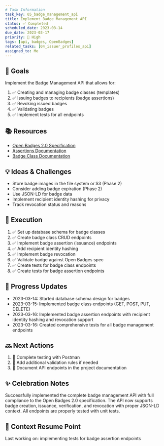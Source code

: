 ```yaml
---
# Task Information
task_key: 05_badge_management_api
title: Implement Badge Management API
status: ✅ Completed
scheduled_date: 2023-03-14
due_date: 2023-03-17
priority: 🚨 High
tags: [api, badges, OpenBadges]
related_tasks: [04_issuer_profiles_api]
assigned_to: Me
---
```


## 🎯 Goals
Implement the Badge Management API that allows for:
1. ✅ Creating and managing badge classes (templates)
2. ✅ Issuing badges to recipients (badge assertions)
3. ✅ Revoking issued badges
4. ✅ Validating badges
5. ✅ Implement tests for all endpoints

## 📚 Resources
- [Open Badges 2.0 Specification](https://www.imsglobal.org/sites/default/files/Badges/OBv2p0Final/index.html)
- [Assertions Documentation](https://www.imsglobal.org/sites/default/files/Badges/OBv2p0Final/assertion.html)
- [Badge Class Documentation](https://www.imsglobal.org/sites/default/files/Badges/OBv2p0Final/badgeclass.html)

## 💡 Ideas & Challenges
- Store badge images in the file system or S3 (Phase 2)
- Consider adding badge expiration (Phase 2)
- Use JSON-LD for badge data
- Implement recipient identity hashing for privacy
- Track revocation status and reasons

## 🔄 Execution
1. ✅ Set up database schema for badge classes
2. ✅ Create badge class CRUD endpoints
3. ✅ Implement badge assertion (issuance) endpoints
4. ✅ Add recipient identity hashing
5. ✅ Implement badge revocation
6. ✅ Validate badge against Open Badges spec
7. ✅ Create tests for badge class endpoints
8. ✅ Create tests for badge assertion endpoints

## 📝 Progress Updates
- 2023-03-14: Started database schema design for badges
- 2023-03-15: Implemented badge class endpoints (GET, POST, PUT, DELETE)
- 2023-03-16: Implemented badge assertion endpoints with recipient identity hashing and revocation support
- 2023-03-16: Created comprehensive tests for all badge management endpoints

## 🔜 Next Actions
1. 🔄 Complete testing with Postman
2. 🔄 Add additional validation rules if needed
3. 🔄 Document API endpoints in the project documentation

## ✨ Celebration Notes
Successfully implemented the complete badge management API with full compliance to the Open Badges 2.0 specification. The API now supports badge creation, issuance, verification, and revocation with proper JSON-LD context. All endpoints are properly tested with unit tests.

## 📌 Context Resume Point
Last working on: implementing tests for badge assertion endpoints 